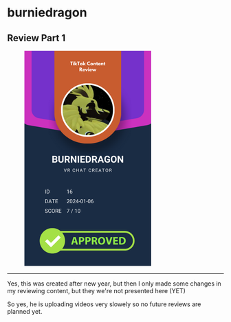 # burniedragon

## Review Part 1

<figure><img src="../.gitbook/assets/TikTok Review Card - burniedragon.png" alt="" width="295"><figcaption></figcaption></figure>

***

Yes, this was created after new year, but then I only made some changes in my reviewing content, but they we're not presented here (YET)

So yes, he is uploading videos very slowely so no future reviews are planned yet.
